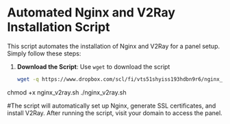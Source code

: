 # Automated Nginx and V2Ray Installation Script

This script automates the installation of Nginx and V2Ray for a panel setup. Simply follow these steps:

1. **Download the Script**:
   Use `wget` to download the script

   ```bash
   wget -q https://www.dropbox.com/scl/fi/vts51shyiss193hdbn9r6/nginx_v2ray.sh?rlkey=g3ifdz80i4ckf9pn9m2y5ufd4&dl=0
chmod +x nginx_v2ray.sh
./nginx_v2ray.sh

#The script will automatically set up Nginx, generate SSL certificates, and install V2Ray. After running the script, visit your domain to access the panel.